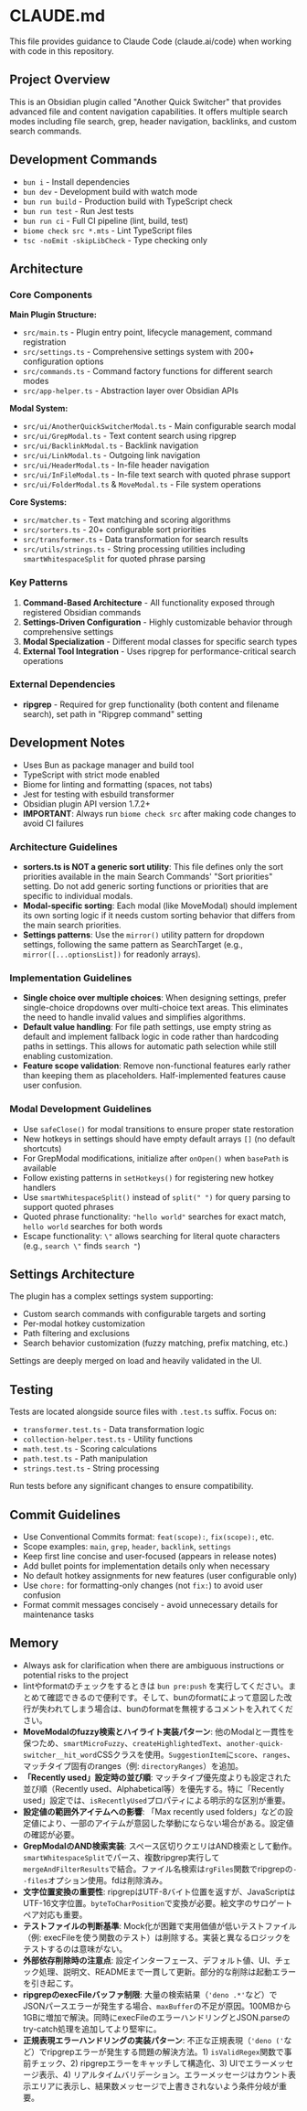 # CLAUDE.md

This file provides guidance to Claude Code (claude.ai/code) when working with code in this repository.

## Project Overview

This is an Obsidian plugin called "Another Quick Switcher" that provides advanced file and content navigation capabilities. It offers multiple search modes including file search, grep, header navigation, backlinks, and custom search commands.

## Development Commands

- `bun i` - Install dependencies
- `bun dev` - Development build with watch mode
- `bun run build` - Production build with TypeScript check
- `bun run test` - Run Jest tests
- `bun run ci` - Full CI pipeline (lint, build, test)
- `biome check src *.mts` - Lint TypeScript files
- `tsc -noEmit -skipLibCheck` - Type checking only

## Architecture

### Core Components

**Main Plugin Structure:**
- `src/main.ts` - Plugin entry point, lifecycle management, command registration
- `src/settings.ts` - Comprehensive settings system with 200+ configuration options
- `src/commands.ts` - Command factory functions for different search modes
- `src/app-helper.ts` - Abstraction layer over Obsidian APIs

**Modal System:**
- `src/ui/AnotherQuickSwitcherModal.ts` - Main configurable search modal
- `src/ui/GrepModal.ts` - Text content search using ripgrep
- `src/ui/BacklinkModal.ts` - Backlink navigation
- `src/ui/LinkModal.ts` - Outgoing link navigation  
- `src/ui/HeaderModal.ts` - In-file header navigation
- `src/ui/InFileModal.ts` - In-file text search with quoted phrase support
- `src/ui/FolderModal.ts` & `MoveModal.ts` - File system operations

**Core Systems:**
- `src/matcher.ts` - Text matching and scoring algorithms
- `src/sorters.ts` - 20+ configurable sort priorities
- `src/transformer.ts` - Data transformation for search results
- `src/utils/strings.ts` - String processing utilities including `smartWhitespaceSplit` for quoted phrase parsing

### Key Patterns

1. **Command-Based Architecture** - All functionality exposed through registered Obsidian commands
2. **Settings-Driven Configuration** - Highly customizable behavior through comprehensive settings
3. **Modal Specialization** - Different modal classes for specific search types
4. **External Tool Integration** - Uses ripgrep for performance-critical search operations

### External Dependencies

- **ripgrep** - Required for grep functionality (both content and filename search), set path in "Ripgrep command" setting

## Development Notes

- Uses Bun as package manager and build tool
- TypeScript with strict mode enabled
- Biome for linting and formatting (spaces, not tabs)
- Jest for testing with esbuild transformer
- Obsidian plugin API version 1.7.2+
- **IMPORTANT**: Always run `biome check src` after making code changes to avoid CI failures

### Architecture Guidelines

- **sorters.ts is NOT a generic sort utility**: This file defines only the sort priorities available in the main Search Commands' "Sort priorities" setting. Do not add generic sorting functions or priorities that are specific to individual modals.
- **Modal-specific sorting**: Each modal (like MoveModal) should implement its own sorting logic if it needs custom sorting behavior that differs from the main search priorities.
- **Settings patterns**: Use the `mirror()` utility pattern for dropdown settings, following the same pattern as SearchTarget (e.g., `mirror([...optionsList])` for readonly arrays).

### Implementation Guidelines

- **Single choice over multiple choices**: When designing settings, prefer single-choice dropdowns over multi-choice text areas. This eliminates the need to handle invalid values and simplifies algorithms.
- **Default value handling**: For file path settings, use empty string as default and implement fallback logic in code rather than hardcoding paths in settings. This allows for automatic path selection while still enabling customization.
- **Feature scope validation**: Remove non-functional features early rather than keeping them as placeholders. Half-implemented features cause user confusion.

### Modal Development Guidelines

- Use `safeClose()` for modal transitions to ensure proper state restoration
- New hotkeys in settings should have empty default arrays `[]` (no default shortcuts)
- For GrepModal modifications, initialize after `onOpen()` when `basePath` is available
- Follow existing patterns in `setHotkeys()` for registering new hotkey handlers
- Use `smartWhitespaceSplit()` instead of `split(" ")` for query parsing to support quoted phrases
- Quoted phrase functionality: `"hello world"` searches for exact match, `hello world` searches for both words
- Escape functionality: `\"` allows searching for literal quote characters (e.g., `search \"` finds `search "`)

## Settings Architecture

The plugin has a complex settings system supporting:
- Custom search commands with configurable targets and sorting
- Per-modal hotkey customization
- Path filtering and exclusions
- Search behavior customization (fuzzy matching, prefix matching, etc.)

Settings are deeply merged on load and heavily validated in the UI.

## Testing

Tests are located alongside source files with `.test.ts` suffix. Focus on:
- `transformer.test.ts` - Data transformation logic
- `collection-helper.test.ts` - Utility functions
- `math.test.ts` - Scoring calculations
- `path.test.ts` - Path manipulation
- `strings.test.ts` - String processing

Run tests before any significant changes to ensure compatibility.

## Commit Guidelines

- Use Conventional Commits format: `feat(scope):`, `fix(scope):`, etc.
- Scope examples: `main`, `grep`, `header`, `backlink`, `settings`
- Keep first line concise and user-focused (appears in release notes)
- Add bullet points for implementation details only when necessary
- No default hotkey assignments for new features (user configurable only)
- Use `chore:` for formatting-only changes (not `fix:`) to avoid user confusion
- Format commit messages concisely - avoid unnecessary details for maintenance tasks

## Memory

- Always ask for clarification when there are ambiguous instructions or potential risks to the project
- lintやformatのチェックをするときは `bun pre:push` を実行してください。まとめて確認できるので便利です。そして、bunのformatによって意図した改行が失われてしまう場合は、bunのformatを無視するコメントを入れてください。
- **MoveModalのfuzzy検索とハイライト実装パターン**: 他のModalと一貫性を保つため、`smartMicroFuzzy`、`createHighlightedText`、`another-quick-switcher__hit_word`CSSクラスを使用。`SuggestionItem`に`score`、`ranges`、マッチタイプ固有のranges（例: `directoryRanges`）を追加。
- **「Recently used」設定時の並び順**: マッチタイプ優先度よりも設定された並び順（Recently used、Alphabetical等）を優先する。特に「Recently used」設定では、`isRecentlyUsed`プロパティによる明示的な区別が重要。
- **設定値の範囲外アイテムへの影響**: 「Max recently used folders」などの設定値により、一部のアイテムが意図した挙動にならない場合がある。設定値の確認が必要。
- **GrepModalのAND検索実装**: スペース区切りクエリはAND検索として動作。`smartWhitespaceSplit`でパース、複数ripgrep実行して`mergeAndFilterResults`で結合。ファイル名検索は`rgFiles`関数でripgrepの`--files`オプション使用。fdは削除済み。
- **文字位置変換の重要性**: ripgrepはUTF-8バイト位置を返すが、JavaScriptはUTF-16文字位置。`byteToCharPosition`で変換が必要。絵文字のサロゲートペア対応も重要。
- **テストファイルの判断基準**: Mock化が困難で実用価値が低いテストファイル（例: execFileを使う関数のテスト）は削除する。実装と異なるロジックをテストするのは意味がない。
- **外部依存削除時の注意点**: 設定インターフェース、デフォルト値、UI、チェック処理、説明文、READMEまで一貫して更新。部分的な削除は起動エラーを引き起こす。
- **ripgrepのexecFileバッファ制限**: 大量の検索結果（`'deno .*'`など）でJSONパースエラーが発生する場合、`maxBuffer`の不足が原因。100MBから1GBに増加で解決。同時にexecFileのエラーハンドリングとJSON.parseのtry-catch処理を追加してより堅牢に。
- **正規表現エラーハンドリングの実装パターン**: 不正な正規表現（`'deno ('`など）でripgrepエラーが発生する問題の解決方法。1) `isValidRegex`関数で事前チェック、2) ripgrepエラーをキャッチして構造化、3) UIでエラーメッセージ表示、4) リアルタイムバリデーション。エラーメッセージはカウント表示エリアに表示し、結果数メッセージで上書きされないよう条件分岐が重要。